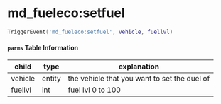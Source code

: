 # md_fueleco:setfuel

```lua
TriggerEvent('md_fueleco:setfuel', vehicle, fuellvl)
```

#### `parms` Table Information

| child          | type    | explanation                                                                                        |
|----------------|---------|----------------------------------------------------------------------------------------------------|
| vehicle        | entity  | the vehicle that you want to set the duel of                                                       |
| fuellvl        | int     | fuel lvl 0 to 100                                                                                  |
